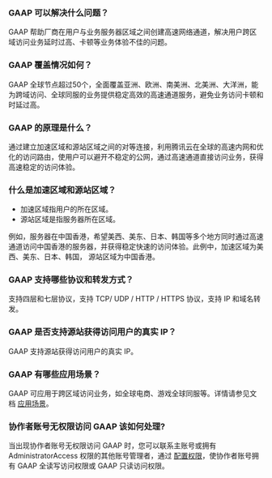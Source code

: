 ### GAAP 可以解决什么问题？
GAAP 帮助厂商在用户与业务服务器区域之间创建高速网络通道，解决用户跨区域访问业务延时过高、卡顿等业务体验不佳的问题。

### GAAP 覆盖情况如何？
GAAP 全球节点超过50个，全面覆盖亚洲、欧洲、南美洲、北美洲、大洋洲，能为跨域访问、全球同服的业务提供稳定高效的高速通道服务，避免业务访问卡顿和时延过高。

### GAAP 的原理是什么？
通过建立加速区域和源站区域之间的对等连接，利用腾讯云在全球的高速内网和优化的访问路由，使用户可以避开不稳定的公网，通过高速通道直接访问业务，获得高速稳定的访问体验。

### 什么是加速区域和源站区域？
- 加速区域指用户的所在区域。
- 源站区域是指服务器所在区域。 

例如，服务器在中国香港，希望美西、美东、日本、韩国等多个地方同时通过高速通道访问中国香港的服务器，并获得稳定快速的访问体验。此例中，加速区域为美西、美东、日本、韩国， 源站区域为中国香港。

### GAAP 支持哪些协议和转发方式？
支持四层和七层协议，支持 TCP/ UDP / HTTP / HTTPS 协议，支持 IP 和域名转发。

### GAAP 是否支持源站获得访问用户的真实 IP？
GAAP 支持源站获得访问用户的真实 IP。

### GAAP 有哪些应用场景？
GAAP 可应用于跨区域访问业务，如全球电商、游戏全球同服等。详情请参见文档 [应用场景](https://intl.cloud.tencent.com/document/product/608/13760)。

### 协作者账号无权限访问 GAAP 该如何处理?
当出现协作者账号无权限访问 GAAP 时，您可以联系主账号或拥有 AdministratorAccess 权限的其他账号管理者，通过 [配置权限](https://intl.cloud.tencent.com/document/product/608/31510)，使协作者账号拥有 GAAP 全读写访问权限或 GAAP 只读访问权限。
